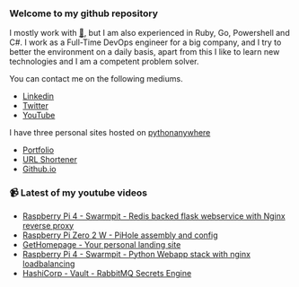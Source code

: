 ### Welcome to my github repository

I mostly work with [:snake:](https://www.python.org/), but I am also experienced in Ruby, Go, Powershell and C#. I work as a Full-Time DevOps engineer for a big company, and I try to better the environment on a daily basis, apart from this I like to learn new technologies and I am a competent problem solver.

You can contact me on the following mediums.
- [Linkedin](https://www.linkedin.com/in/r3ap3rpy)
- [Twitter](https://twitter.com/r3ap3rpy)
- [YouTube](https://www.youtube.com/channel/UC1qkMXH8d2I9DDAtBSeEHqg)

I have three personal sites hosted on [pythonanywhere](https://www.pythonanywhere.com/)
- [Portfolio](http://r3ap3rpy.pythonanywhere.com/)
- [URL Shortener](http://shortenpy.pythonanywhere.com/)
- [Github.io](https://r3ap3rpy.github.io/)

### :video_camera: Latest of my youtube videos
<!-- YOUTUBE:START -->
- [Raspberry Pi 4 - Swarmpit - Redis backed flask webservice with Nginx reverse proxy](https://www.youtube.com/watch?v=YC1QXgDAjbY)
- [Raspberry Pi Zero 2 W - PiHole assembly and config](https://www.youtube.com/watch?v=yEansmWf8HI)
- [GetHomepage - Your personal landing site](https://www.youtube.com/watch?v=BhJxIPhA6wQ)
- [Raspberry Pi 4 - Swarmpit - Python Webapp stack with nginx loadbalancing](https://www.youtube.com/watch?v=ekyaYCv98L0)
- [HashiCorp - Vault - RabbitMQ Secrets Engine](https://www.youtube.com/watch?v=PdF6g2JTcKI)
<!-- YOUTUBE:END -->

